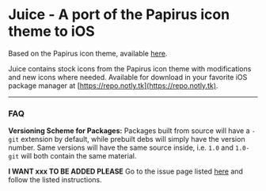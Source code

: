 # Juice - A port of the Papirus icon theme to iOS

Based on the Papirus icon theme, available [here](https://github.com/PapirusDevelopmentTeam/papirus-icon-theme).

Juice contains stock icons from the Papirus icon theme with modifications and new icons where needed.
Available for download in your favorite iOS package manager at [https://repo.notly.tk](https://repo.notly.tk).

---

### FAQ
**Versioning Scheme for Packages:**
Packages built from source will have a ``-git`` extension by default, while prebuilt debs will simply have the version number. Same versions will have the same source inside, i.e. ``1.0`` and ``1.0-git`` will both contain the same material.

**I WANT xxx TO BE ADDED PLEASE**
Go to the issue page listed [here](https://github.com/hwittenborn/juice/issues/1) and follow the listed instructions.
